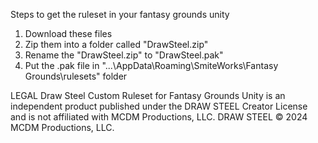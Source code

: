 Steps to get the ruleset in your fantasy grounds unity
1. Download these files
2. Zip them into a folder called "DrawSteel.zip"
3. Rename the "DrawSteel.zip" to "DrawSteel.pak"
4. Put the .pak file in "...\AppData\Roaming\SmiteWorks\Fantasy Grounds\rulesets" folder

LEGAL
Draw Steel Custom Ruleset for Fantasy Grounds Unity is an independent product published under the DRAW STEEL Creator License and is not affiliated with MCDM Productions, LLC. DRAW STEEL © 2024 MCDM Productions, LLC. 
